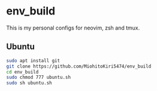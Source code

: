 # env_build

This is my personal configs for neovim, zsh and tmux.

## Ubuntu

```sh
sudo apt install git
git clone https://github.com/MiohitoKiri5474/env_build
cd env_build
sudo chmod 777 ubuntu.sh
sudo sh ubuntu.sh
```
